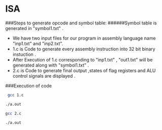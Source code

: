 # ISA

###Steps to generate opcode and symbol table:
######Symbol table is generated in "symbol1.txt" . 
*   We have two input files for our program in assembly language name "inp1.txt" and "inp2.txt".
*   1.c is Code to generate every assembly instruction into 32 bit binary instuction .
*   After Execution of 1.c corresponding to "inp1.txt" , "out1.txt" will be generated along with "symbol1.txt" .
*   2.c is Code to generate final output ,states of flag registers and ALU control signals are displayed .

###Execution of code
```bash
 gcc 1.c
 ```
 ```bash
 ./a.out
 ```
 ```bash
 gcc 2.c
 ```
 ```bash
 ./a.out
 ```
